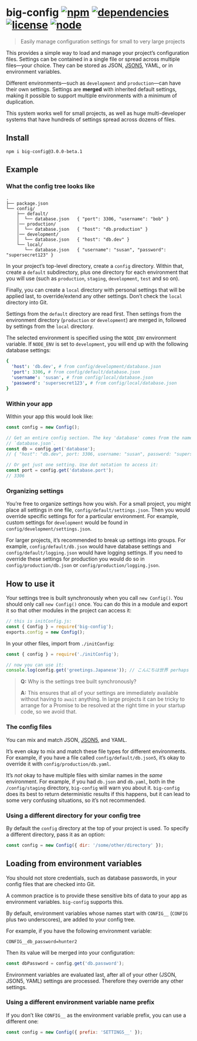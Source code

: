 # big-config [![npm](https://img.shields.io/npm/v/big-config.svg)](https://www.npmjs.com/package/big-config) [![dependencies](https://img.shields.io/david/natesilva/big-config.svg)](https://www.npmjs.com/package/big-config) [![license](https://img.shields.io/github/license/natesilva/big-config.svg)](https://github.com/natesilva/big-config/blob/master/LICENSE) [![node](https://img.shields.io/node/v/big-config.svg)](https://www.npmjs.com/package/big-config)

> Easily manage configuration settings for small to very large projects

This provides a simple way to load and manage your project’s configuration files. Settings can be contained in a single file or spread across multiple files—your choice. They can be stored as JSON, [JSON5](https://github.com/json5/json5), YAML, or in environment variables.

Different environments—such as `development` and `production`—can have their own settings. Settings are **merged** with inherited default settings, making it possible to support multiple environments with a minimum of duplication.

This system works well for small projects, as well as huge multi-developer systems that have hundreds of settings spread across dozens of files.

## Install

```
npm i big-config@3.0.0-beta.1
```

## Example

### What the config tree looks like

```
.
├── package.json
└── config/
    ├── default/
    │  └── database.json   { "port": 3306, "username": "bob" }
    │── production/
    │  └── database.json   { "host": "db.production" }
    │── development/
    │  └── database.json   { "host": "db.dev" }
    └── local/
       └── database.json   { "username": "susan", "password": "supersecret123" }
```

In your project’s top-level directory, create a `config` directory. Within that, create a `default` subdirectory, plus one directory for each environment that you will use (such as `production`, `staging`, `development`, `test` and so on).

Finally, you can create a `local` directory with personal settings that will be applied last, to override/extend any other settings. Don’t check the `local` directory into Git.

Settings from the `default` directory are read first. Then settings from the environment directory (`production` or `development`) are merged in, followed by settings from the `local` directory.

The selected environment is specified using the `NODE_ENV` environment variable. If `NODE_ENV` is set to `development`, you will end up with the following database settings:

```yaml
{
  'host': 'db.dev', # from config/development/database.json
  'port': 3306, # from config/default/database.json
  'username': 'susan', # from config/local/database.json
  'password': 'supersecret123', # from config/local/database.json
}
```

### Within your app

Within your app this would look like:

```javascript
const config = new Config();

// Get an entire config section. The key 'database' comes from the name of the file,
// `database.json`.
const db = config.get('database');
// { "host": "db.dev", port: 3306, username: "susan", password: "supersecret123" }

// Or get just one setting. Use dot notation to access it:
const port = config.get('database.port');
// 3306
```

### Organizing settings

You’re free to organize settings how you wish. For a small project, you might place all settings in one file, `config/default/settings.json`. Then you would override specific settings for for a particular environment. For example, custom settings for `development` would be found in `config/development/settings.json`.

For larger projects, it’s recommended to break up settings into groups. For example, `config/default/db.json` would have database settings and `config/default/logging.json` would have logging settings. If you need to override these settings for production you would do so in `config/production/db.json` or `config/production/logging.json`.

## How to use it
Your settings tree is built synchronously when you call `new Config()`. You should only call `new Config()` once. You can do this in a module and export it so that other modules in the project can access it:

```typescript
// this is initConfig.js:
const { Config } = require('big-config');
exports.config = new Config();
```

In your other files, import from `./initConfig`:

```javascript
const { config } = require('./initConfig');

// now you can use it:
console.log(config.get('greetings.Japanese')); // こんにちは世界 perhaps
```

> **Q:** Why is the settings tree built synchronously?
>
> **A:** This ensures that all of your settings are immediately available without having to `await` anything. In large projects it can be tricky to arrange for a Promise to be resolved at the right time in your startup code, so we avoid that.

### The config files

You can mix and match JSON, [JSON5](https://github.com/json5/json5), and YAML.

It’s even okay to mix and match these file types for different environments. For example, if you have a file called `config/default/db.json5`, it’s okay to override it with `config/production/db.yaml`.

It’s *not* okay to have multiple files with similar names in the *same* environment. For example, if you had `db.json` and `db.yaml`, both in the `/config/staging` directory, `big-config` will warn you  about it. `big-config` does its best to return deterministic results if this happens, but it can lead to some very confusing situations, so it’s not recommended.

### Using a different directory for your config tree

By default the `config` directory at the top of your project is used. To specify a different directory, pass it as an option:

```javascript
const config = new Config({ dir: '/some/other/directory' });
```

## Loading from environment variables

You should not store credentials, such as database passwords, in your config files that are checked into Git.

A common practice is to provide these sensitive bits of data to your app as environment variables. `big-config` supports this.

By default, environment variables whose names start with `CONFIG__` (`CONFIG` plus two underscores), are added to your config tree.

For example, if you have the following environment variable:

```shell
CONFIG__db_password=hunter2
```

Then its value will be merged into your configuration:

```javascript
const dbPassword = config.get('db.password');
```

Environment variables are evaluated last, after all of your other (JSON, JSON5, YAML) settings are processed. Therefore they override any other settings.

### Using a different environment variable name prefix

If you don’t like `CONFIG__` as the environment variable prefix, you can use a different one:

```javascript
const config = new Config({ prefix: 'SETTINGS__' });
```
